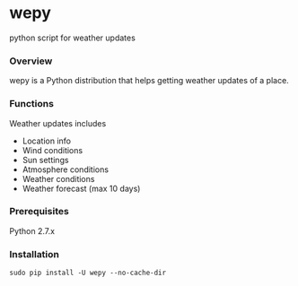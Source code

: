 # wepy 
python script for weather updates

### Overview
wepy is a Python distribution that helps getting weather updates of a place.

### Functions
Weather updates includes
 - Location info
 - Wind conditions
 - Sun settings
 - Atmosphere conditions
 - Weather conditions
 - Weather forecast (max 10 days)

### Prerequisites
Python 2.7.x
 
### Installation
```
sudo pip install -U wepy --no-cache-dir
```
